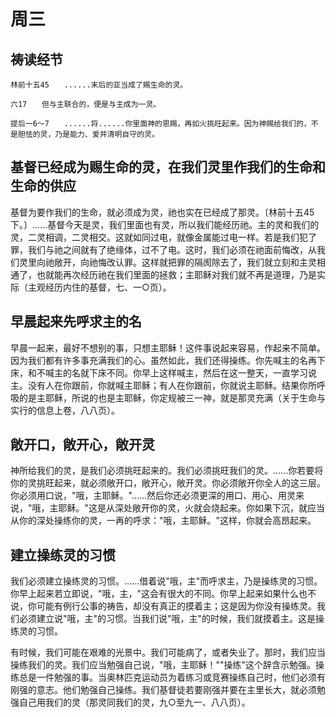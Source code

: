 # 周三

## 祷读经节
```
林前十五45　　......末后的亚当成了赐生命的灵。

六17　　但与主联合的，便是与主成为一灵。

提后一6～7　　......将......你里面神的恩赐，再如火挑旺起来。因为神赐给我们的，不是胆怯的灵，乃是能力、爱并清明自守的灵。
```

## 基督已经成为赐生命的灵，在我们灵里作我们的生命和生命的供应

基督为要作我们的生命，就必须成为灵，祂也实在已经成了那灵。〔林前十五45下。〕......基督今天是灵，我们里面也有灵，所以我们能经历祂。主的灵和我们的灵，二灵相调，二灵相交。这就如同过电，就像金属能过电一样。若是我们犯了罪，我们与祂之间就有了绝缘体，过不了电。这时，我们必须在祂面前悔改，从我们灵里向祂敞开，向祂悔改认罪。这样就把罪的隔阂除去了，我们就立刻和主灵相通了，也就能再次经历祂在我们里面的拯救；主耶稣对我们就不再是道理，乃是实际（主观经历内住的基督，七、一○页）。

## 早晨起来先呼求主的名

早晨一起来，最好不想别的事，只想主耶稣！这件事说起来容易，作起来不简单。因为我们都有许多事充满我们的心。虽然如此，我们还得操练。你先喊主的名再下床，和不喊主的名就下床不同。你早上这样喊主，然后在这一整天，一直学习说主。没有人在你跟前，你就喊主耶稣；有人在你跟前，你就说主耶稣。结果你所呼吸的是主耶稣，所说的也是主耶稣，你定规被三一神，就是那灵充满（关于生命与实行的信息上卷，八八页）。

## 敞开口，敞开心，敞开灵

神所给我们的灵，是我们必须挑旺起来的。我们必须挑旺我们的灵。......你若要将你的灵挑旺起来，就必须敞开口，敞开心，敞开灵。你必须敞开你全人的这三层。你必须用口说，"哦，主耶稣。"......然后你还必须更深的用口、用心、用灵来说，"哦，主耶稣。"这是从深处敞开你的灵，火就会烧起来。你如果下沉，就应当从你的深处操练你的灵，一再的呼求："哦，主耶稣。"这样，你就会高昂起来。

## 建立操练灵的习惯

我们必须建立操练灵的习惯。......借着说"哦，主"而呼求主，乃是操练灵的习惯。你早上起来若立即说，"哦，主，"这会有很大的不同。你早上起来如果什么也不说，你可能有例行公事的祷告，却没有真正的摸着主；这是因为你没有操练灵。我们必须建立说"哦，主"的习惯。当我们说"哦，主"的时候，我们就摸着主。这是操练灵的习惯。

有时候，我们可能在艰难的光景中。我们可能病了，或者失业了。那时，我们应当操练我们的灵。我们应当勉强自己说，"哦，主耶稣！""操练"这个辞含示勉强。操练总是一件勉强的事。当奥林匹克运动员为着练习或竞赛操练自己时，他们必须有刚强的意志。他们勉强自己操练。我们基督徒若要刚强并要在主里长大，就必须勉强自己用我们的灵（那灵同我们的灵，九○至九一、八八页）。
